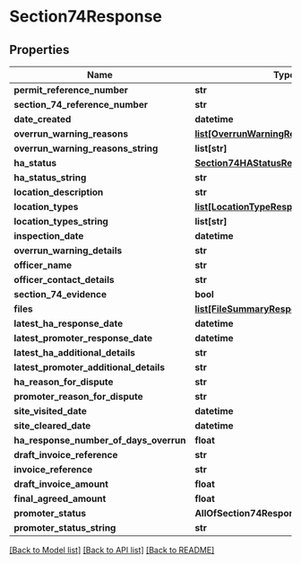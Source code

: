 # Section74Response

## Properties
Name | Type | Description | Notes
------------ | ------------- | ------------- | -------------
**permit_reference_number** | **str** |  | 
**section_74_reference_number** | **str** |  | 
**date_created** | **datetime** |  | 
**overrun_warning_reasons** | [**list[OverrunWarningReasonResponse]**](OverrunWarningReasonResponse.md) |  | 
**overrun_warning_reasons_string** | **list[str]** |  | 
**ha_status** | [**Section74HAStatusResponse**](Section74HAStatusResponse.md) |  | 
**ha_status_string** | **str** |  | 
**location_description** | **str** |  | 
**location_types** | [**list[LocationTypeResponse]**](LocationTypeResponse.md) |  | 
**location_types_string** | **list[str]** |  | 
**inspection_date** | **datetime** |  | 
**overrun_warning_details** | **str** |  | 
**officer_name** | **str** |  | 
**officer_contact_details** | **str** |  | 
**section_74_evidence** | **bool** |  | 
**files** | [**list[FileSummaryResponse]**](FileSummaryResponse.md) |  | [optional] 
**latest_ha_response_date** | **datetime** |  | [optional] 
**latest_promoter_response_date** | **datetime** |  | [optional] 
**latest_ha_additional_details** | **str** |  | [optional] 
**latest_promoter_additional_details** | **str** |  | [optional] 
**ha_reason_for_dispute** | **str** |  | [optional] 
**promoter_reason_for_dispute** | **str** |  | [optional] 
**site_visited_date** | **datetime** |  | [optional] 
**site_cleared_date** | **datetime** |  | [optional] 
**ha_response_number_of_days_overrun** | **float** |  | [optional] 
**draft_invoice_reference** | **str** |  | [optional] 
**invoice_reference** | **str** |  | [optional] 
**draft_invoice_amount** | **float** |  | [optional] 
**final_agreed_amount** | **float** |  | [optional] 
**promoter_status** | **AllOfSection74ResponsePromoterStatus** |  | [optional] 
**promoter_status_string** | **str** |  | [optional] 

[[Back to Model list]](../README.md#documentation-for-models) [[Back to API list]](../README.md#documentation-for-api-endpoints) [[Back to README]](../README.md)

